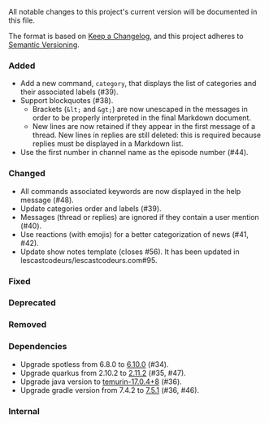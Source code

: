 All notable changes to this project's current version will be documented in this file.

The format is based on [Keep a Changelog](https://keepachangelog.com/en/1.0.0/), and this project adheres
to [Semantic Versioning](https://semver.org/spec/v2.0.0.html).

### Added

- Add a new command, `category`, that displays the list of categories and their associated labels (#39).
- Support blockquotes (#38).
  - Brackets (`&lt;` and `&gt;`) are now unescaped in the messages in order to be properly interpreted in the final
    Markdown document.
  - New lines are now retained if they appear in the first message of a thread. New lines in replies are still deleted:
    this is required because replies must be displayed in a Markdown list.
- Use the first number in channel name as the episode number (#44).

### Changed

- All commands associated keywords are now displayed in the help message (#48).
- Update categories order and labels (#39).
- Messages (thread or replies) are ignored if they contain a user mention (#40).
- Use reactions (with emojis) for a better categorization of news (#41, #42).
- Update show notes template (closes #56). It has been updated in lescastcodeurs/lescastcodeurs.com#95.

### Fixed

### Deprecated

### Removed

### Dependencies

- Upgrade spotless from 6.8.0 to
  [6.10.0](https://github.com/diffplug/spotless/blob/main/plugin-gradle/CHANGES.md#6100---2022-08-23) (#34).
- Upgrade quarkus from 2.10.2 to [2.11.2](https://quarkus.io/blog/quarkus-2-11-2-final-released/) (#35, #47).
- Upgrade java version to [temurin-17.0.4+8](https://www.oracle.com/java/technologies/javase/17-0-4-relnotes.html)
  (#36).
- Upgrade gradle version from 7.4.2 to [7.5.1](https://docs.gradle.org/7.5/release-notes.html) (#36, #46).

### Internal
